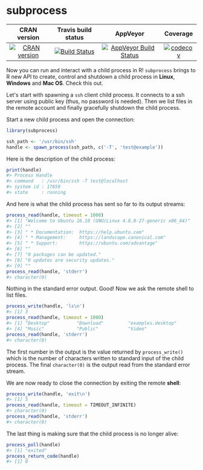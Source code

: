 subprocess
==========================

| CRAN version    | Travis build status   | AppVeyor | Coverage |
| :-------------: |:---------------------:|:--------:|:--------:|
| [![CRAN version](http://www.r-pkg.org/badges/version/subprocess)](https://cran.r-project.org/package=subprocess) | [![Build Status](https://travis-ci.org/lbartnik/subprocess.svg?branch=master)](https://travis-ci.org/lbartnik/subprocess) | [![AppVeyor Build Status](https://ci.appveyor.com/api/projects/status/github/lbartnik/subprocess?branch=master&svg=true)](https://ci.appveyor.com/project/lbartnik/subprocess) | [![codecov](https://codecov.io/gh/lbartnik/subprocess/branch/master/graph/badge.svg)](https://codecov.io/gh/lbartnik/subprocess)|



Now you can run and interact with a child process in R! `subprocess`
brings to R new API to create, control and shutdown a child process
in **Linux**, **Windows** and **Mac OS**. Check this out.


Let's start with spawning a `ssh` client child process. It connects to
a ssh server using public key (thus, no password is needed). Then we
list files in the remote account and finally gracefully shutdown the
child process.

Start a new child process and open the connection:

```r
library(subprocess)

ssh_path <- '/usr/bin/ssh'
handle <- spawn_process(ssh_path, c('-T', 'test@example'))
```

Here is the description of the child process:

```r
print(handle)
#> Process Handle
#> command   : /usr/bin/ssh -T test@localhost
#> system id : 17659
#> state     : running
```

And here is what the child process has sent so far to its output streams:

```r
process_read(handle, timeout = 1000)
#> [1] "Welcome to Ubuntu 16.10 (GNU/Linux 4.8.0-27-generic x86_64)"
#> [2] ""                                                           
#> [3] " * Documentation:  https://help.ubuntu.com"                 
#> [4] " * Management:     https://landscape.canonical.com"         
#> [5] " * Support:        https://ubuntu.com/advantage"            
#> [6] ""                                                           
#> [7] "0 packages can be updated."                                 
#> [8] "0 updates are security updates."                            
#> [9] ""
process_read(handle, 'stderr')
#> character(0)
```

Nothing in the standard error output. Good! Now we ask the remote shell
to list files.

```r
process_write(handle, 'ls\n')
#> [1] 3
process_read(handle, timeout = 1000)
#> [1] "Desktop"          "Download"         "examples.desktop"
#> [4] "Music"            "Public"           "Video"
process_read(handle, 'stderr')
#> character(0)
```

The first number in the output is the value returned by `process_write()`
which is the number of characters written to standard input of the
child process. The final `character(0)` is the output read from the
standard error stream.


We are now ready to close the connection by exiting the remote __shell__:

```r
process_write(handle, 'exit\n')
#> [1] 5
process_read(handle, timeout = TIMEOUT_INFINITE)
#> character(0)
process_read(handle, 'stderr')
#> character(0)
```

The last thing is making sure that the child process is no longer alive:

```r
process_poll(handle)
#> [1] "exited"
process_return_code(handle)
#> [1] 0
```
